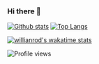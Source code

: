 ### Hi there 👋

[![Github stats](https://github-readme-stats.vercel.app/api?username=horezmi)](https://github.com/anuraghazra/github-readme-stats)
[![Top Langs](https://github-readme-stats.vercel.app/api/top-langs/?username=horezmi)](https://github.com/anuraghazra/github-readme-stats)

[![willianrod's wakatime stats](https://github-readme-stats.vercel.app/api/wakatime?username=horezmi)](https://github.com/anuraghazra/github-readme-stats)

![Profile views](https://gpvc.arturio.dev/[horezmi])
